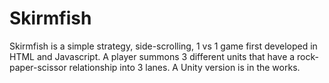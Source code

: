 # Skirmfish
Skirmfish is a simple strategy, side-scrolling, 1 vs 1 game first developed in HTML and Javascript. A player summons 3 different units that have a rock-paper-scissor relationship into 3 lanes. A Unity version is in the works.
